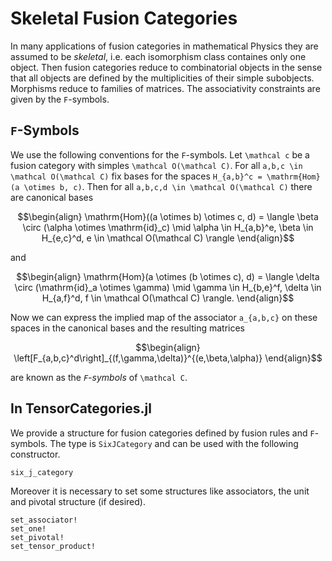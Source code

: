 # Skeletal Fusion Categories 

In many applications of fusion categories in mathematical Physics they are assumed to be _skeletal_, i.e. each isomorphism class containes only one object. Then fusion categories reduce to combinatorial objects in the sense that all objects are defined by the multiplicities of their simple subobjects. Morphisms reduce to families of matrices. The associativity constraints are given by the ``F``-symbols.

## ``F``-Symbols 

We use the following conventions for the ``F``-symbols. Let ``\mathcal c`` be a fusion category with simples ``\mathcal O(\mathcal C)``. For all ``a,b,c \in \mathcal O(\mathcal C)`` fix bases for the spaces ``H_{a,b}^c = \mathrm{Hom}(a \otimes b, c)``. Then for all ``a,b,c,d \in \mathcal O(\mathcal C)`` there are canonical bases 

```math 
\begin{align}
    \mathrm{Hom}((a \otimes b) \otimes c, d) = \langle \beta \circ (\alpha \otimes \mathrm{id}_c) \mid \alpha \in H_{a,b}^e, \beta \in H_{e,c}^d, e \in \mathcal O(\mathcal C) \rangle 
\end{align}
```

and 

```math
\begin{align}
    \mathrm{Hom}(a \otimes (b \otimes c), d) = \langle \delta \circ (\mathrm{id}_a \otimes \gamma) \mid \gamma \in H_{b,e}^f, \delta \in H_{a,f}^d, f \in \mathcal O(\mathcal C) \rangle.
\end{align}
```

Now we can express the implied map of the associator ``a_{a,b,c}`` on these spaces in the canonical bases and the resulting matrices 

```math 
\begin{align}
    \left[F_{a,b,c}^d\right]_{(f,\gamma,\delta)}^{(e,\beta,\alpha)}
\end{align}
```
are known as the _``F``-symbols_ of ``\mathcal C``.

## In TensorCategories.jl

We provide a structure for fusion categories defined by fusion rules and ``F``-symbols. The type is `SixJCategory` and can be used with the following constructor.

```@docs; canonical = false 
six_j_category
```

Moreover it is necessary to set some structures like associators, the unit and pivotal structure (if desired).

```@docs
set_associator!
set_one!
set_pivotal!
set_tensor_product!
```

